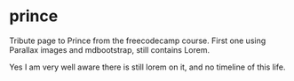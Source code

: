 # prince

Tribute page to Prince from the freecodecamp course.  First one using Parallax images and mdbootstrap, still contains Lorem.

Yes I am very well aware there is still lorem on it, and no timeline of this life.
